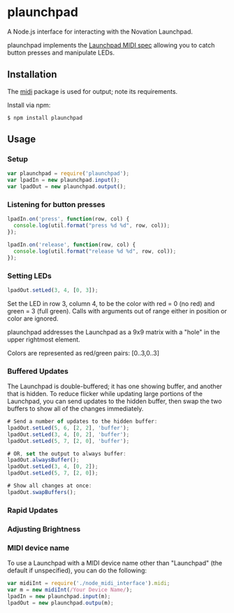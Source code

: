 plaunchpad
==========

A Node.js interface for interacting with the Novation Launchpad.

plaunchpad implements the [Launchpad MIDI spec](http://global.novationmusic.com/support/product-downloads?product=Launchpad, "Launchpad programmer's reference") 
allowing you to catch button presses and manipulate LEDs.

## Installation

The [midi](https://github.com/justinlatimer/node-midi) package 
is used for output; note its requirements.

Install via npm:

```
$ npm install plaunchpad
```

## Usage

### Setup

```Javascript
var plaunchpad = require('plaunchpad');
var lpadIn = new plaunchpad.input();
var lpadOut = new plaunchpad.output();
```

### Listening for button presses

```Javascript
lpadIn.on('press', function(row, col) {
  console.log(util.format("press %d %d", row, col));
});

lpadIn.on('release', function(row, col) {
  console.log(util.format("release %d %d", row, col));
});
```

### Setting LEDs

```Javascript
lpadOut.setLed(3, 4, [0, 3]);
```

Set the LED in row 3, column 4, to be the color with red = 0
(no red) and green = 3 (full green). Calls with arguments out 
of range either in position or color are ignored.

plaunchpad addresses the Launchpad as a 9x9 matrix with a 
"hole" in the upper rightmost element.

Colors are represented as red/green pairs: [0..3,0..3]

### Buffered Updates

The Launchpad is double-buffered; it has one showing buffer, 
and another that is hidden. To reduce flicker while updating
large portions of the Launchpad, you can send updates to the
hidden buffer, then swap the two buffers to show all of the 
changes immediately.

```Javascript
# Send a number of updates to the hidden buffer:
lpadOut.setLed(5, 6, [2, 2], 'buffer');
lpadOut.setLed(3, 4, [0, 2], 'buffer');
lpadOut.setLed(5, 7, [2, 0], 'buffer');

# OR, set the output to always buffer:
lpadOut.alwaysBuffer();
lpadOut.setLed(3, 4, [0, 2]);
lpadOut.setLed(5, 7, [2, 0]);

# Show all changes at once:
lpadOut.swapBuffers();
```

### Rapid Updates

### Adjusting Brightness

### MIDI device name

To use a Launchpad with a MIDI device name other than
"Launchpad" (the default if unspecified), you can do the following:

```Javascript
var midiInt = require('./node_midi_interface').midi;
var m = new midiInt(/Your Device Name/);
lpadIn = new plaunchpad.input(m);
lpadOut = new plaunchpad.outpu(m);
```
